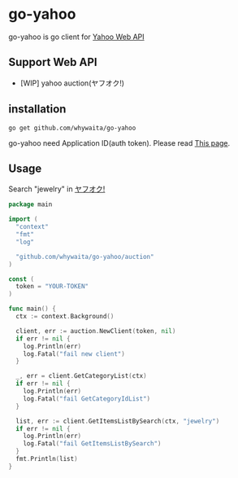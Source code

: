 # go-yahoo

go-yahoo is go client for [Yahoo Web API](http://developer.yahoo.co.jp/)

## Support Web API

- [WIP] yahoo auction(ヤフオク!)

## installation

```
go get github.com/whywaita/go-yahoo
```

go-yahoo need Application ID(auth token).
Please read [This page](http://developer.yahoo.co.jp/start/).

## Usage

Search "jewelry" in [ヤフオク!](http://auctions.yahoo.co.jp/)

```go
package main

import (
  "context"
  "fmt"
  "log"

  "github.com/whywaita/go-yahoo/auction"
)

const (
  token = "YOUR-TOKEN"
)

func main() {
  ctx := context.Background()

  client, err := auction.NewClient(token, nil)
  if err != nil {
    log.Println(err)
    log.Fatal("fail new client")
  }

  _, err = client.GetCategoryList(ctx)
  if err != nil {
    log.Println(err)
    log.Fatal("fail GetCategoryIdList")
  }

  list, err := client.GetItemsListBySearch(ctx, "jewelry")
  if err != nil {
    log.Println(err)
    log.Fatal("fail GetItemsListBySearch")
  }
  fmt.Println(list)
}
```
